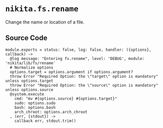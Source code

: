 
# `nikita.fs.rename`

Change the name or location of a file.

## Source Code

    module.exports = status: false, log: false, handler: ({options}, callback) ->
      @log message: "Entering fs.rename", level: 'DEBUG', module: 'nikita/lib/fs/rename'
      # Normalize options
      options.target = options.argument if options.argument?
      throw Error "Required Option: the \"target\" option is mandatory" unless options.target
      throw Error "Required Option: the \"source\" option is mandatory" unless options.source
      @system.execute
        cmd: "mv #{options.source} #{options.target}"
        sudo: options.sudo
        bash: options.bash
        arch_chroot: options.arch_chroot
      , (err, {stdout}) ->
        callback err, stdout.trim()

